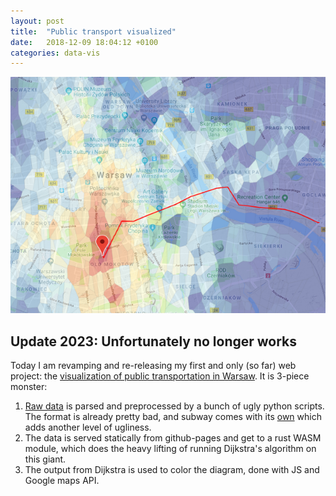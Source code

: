 ```yaml
---
layout: post
title:  "Public transport visualized"
date:   2018-12-09 18:04:12 +0100
categories: data-vis
---
```

[![A screenshot of the visualization](/assets/ztm_thumbnail.png "Visualization screenshot")](https://jatentaki.github.io/ztm)

## Update 2023: Unfortunately no longer works 

Today I am revamping and re-releasing my first and only (so far) web project: the [visualization of public transportation in Warsaw](https://jatentaki.github.io/ztm). It is 3-piece monster:

1. [Raw data](ftp://rozklady.ztm.waw.pl/) is parsed and preprocessed by a bunch of ugly python scripts. The format is already pretty bad, and subway comes with its [own](http://www.metro.waw.pl/pliki/rozklady/rozklad_jazdy_M1_wrzesien%202018.xls) which adds another level of ugliness.
2. The data is served statically from github-pages and get to a rust WASM module, which does the heavy lifting of running Dijkstra's algorithm on this giant.
3. The output from Dijkstra is used to color the diagram, done with JS and Google maps API.
